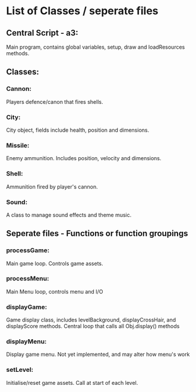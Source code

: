 # List of Classes / seperate files

## Central Script - a3:
Main program, contains global variables, setup, draw and loadResources methods.

## Classes:

### Cannon:

Players defence/canon that fires shells.

### City:

City object, fields include health, position and dimensions.

### Missile:

Enemy ammunition. Includes position, velocity and dimensions.

### Shell:

Ammunition fired by player's cannon.

### Sound:

A class to manage sound effects and theme music.



## Seperate files - Functions or function groupings

### processGame:

Main game loop. Controls game assets.

### processMenu:

Main Menu loop, controls menu and I/O

### displayGame:

Game display class, includes levelBackground, displayCrossHair, and displayScore methods.
Central loop that calls all Obj.display() methods

### displayMenu:

Display game menu.
Not yet implemented, and may alter how menu's work

### setLevel:

Initialise/reset game assets.
Call at start of each level.

